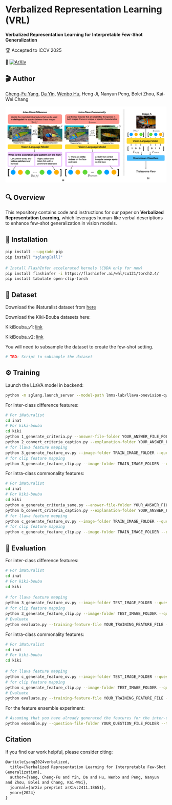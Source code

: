 # Verbalized Representation Learning (VRL)

**Verbalized Representation Learning for Interpretable Few-Shot Generalization** 

🏆 Accepted to ICCV 2025

📣 [![ArXiv](https://img.shields.io/badge/arXiv-2411.18651-b31b1b.svg)](https://arxiv.org/abs/2411.18651)


## 🎬 Author
[Cheng-Fu Yang](https://joeyy5588.github.io/chengfu-yang/), [Da Yin](https://wadeyin9712.github.io/), [Wenbo Hu](https://gordonhu608.github.io/), Heng Ji, Nanyun Peng, Bolei Zhou, Kai-Wei Chang

![](files/vrl.png)

## 🔍 Overview

This repository contains code and instructions for our paper on **Verbalized Representation Learning**, which leverages human-like verbal descriptions to enhance few-shot generalization in vision models.

## 🚀 Installation
```bash
pip install --upgrade pip
pip install "sglang[all]"

# Install FlashInfer accelerated kernels (CUDA only for now)
pip install flashinfer -i https://flashinfer.ai/whl/cu121/torch2.4/
pip install tabulate open-clip-torch
```

## 📂 Dataset
Download the iNaturalist dataset from [here](https://github.com/visipedia/inat_comp/tree/master/2021)

Download the Kiki-Bouba datasets here:

KikiBouba_v1: [link](https://drive.google.com/file/d/1-a4FRS9N1DLf3_YIYq8150zN1uilapft/view?usp=sharing)

KikiBouba_v2: [link](https://drive.google.com/file/d/17ibF3tzFiZrMb9ZnpYlLEh-xmWkPJpNH/view?usp=sharing)

You will need to subsample the dataset to create the few-shot setting.
```bash
# TBD: Script to subsample the dataset
```

## ⚙️ Training
Launch the LLaVA model in backend:
```bash
python -m sglang.launch_server --model-path lmms-lab/llava-onevision-qwen2-7b-ov --port=30000 --chat-template=chatml-llava --tp-size 2
```

For inter-class difference features:
```bash
# For iNaturalist
cd inat
# For kiki-bouba
cd kiki
python 1_generate_criteria.py --answer-file-folder YOUR_ANSWER_FILE_FOLDER --image-folder TRAIN_IMAGE_FOLDER
python 2_convert_criteria_caption.py --explanation-folder YOUR_ANSWER_FILE_FOLDER_IN_1 --answer-file-folder YOUR_ANSWER_FILE_FOLDER
# for llava feature mapping
python 3_generate_feature_ov.py --image-folder TRAIN_IMAGE_FOLDER --question-file-folder YOUR_ANSWER_FILE_FOLDER_IN_2 --answer-file-folder YOUR_ANSWER_FILE_FOLDER
# for clip feature mapping
python 3_generate_feature_clip.py --image-folder TRAIN_IMAGE_FOLDER --question-file-folder YOUR_ANSWER_FILE_FOLDER_IN_2 --answer-file-folder YOUR_ANSWER_FILE_FOLDER
```
For intra-class commonality features:
```bash
# For iNaturalist
cd inat
# For kiki-bouba
cd kiki
python a_generate_criteria_same.py --answer-file-folder YOUR_ANSWER_FILE_FOLDER --image-folder TRAIN_IMAGE_FOLDER
python b_convert_criteria_caption.py --explanation-folder YOUR_ANSWER_FILE_FOLDER_IN_A --answer-file-folder YOUR_ANSWER_FILE_FOLDER
# for llava feature mapping
python c_generate_feature_ov.py --image-folder TRAIN_IMAGE_FOLDER --question-file-folder YOUR_ANSWER_FILE_FOLDER_IN_B --answer-file-folder YOUR_ANSWER_FILE_FOLDER
# for clip feature mapping
python c_generate_feature_clip.py --image-folder TRAIN_IMAGE_FOLDER --question-file-folder YOUR_ANSWER_FILE_FOLDER_IN_B --answer-file-folder YOUR_ANSWER_FILE_FOLDER
```

## 🧪 Evaluation
For inter-class difference features:
```bash
# For iNaturalist
cd inat
# For kiki-bouba
cd kiki

# for llava feature mapping
python 3_generate_feature_ov.py --image-folder TEST_IMAGE_FOLDER --question-file-folder YOUR_ANSWER_FILE_FOLDER_IN_2_TRAINING --answer-file-folder YOUR_ANSWER_FILE_FOLDER
# for clip feature mapping
python 3_generate_feature_clip.py --image-folder TEST_IMAGE_FOLDER --question-file-folder YOUR_ANSWER_FILE_FOLDER_IN_2_TRAINING --answer-file-folder YOUR_ANSWER_FILE_FOLDER
# Evaluate 
python evaluate.py --training-feature-file YOUR_TRAINING_FEATURE_FILE --inference-feature-file YOUR_TESTING_FEATURE_FILE --result-file YOUR_RESULT_FILE --result-folder YOUR_RESULT_FOLDER
```

For intra-class commonality features:
```bash
# For iNaturalist
cd inat
# For kiki-bouba
cd kiki

# for llava feature mapping
python c_generate_feature_ov.py --image-folder TEST_IMAGE_FOLDER --question-file-folder YOUR_ANSWER_FILE_FOLDER_IN_B_TRAINING --answer-file-folder YOUR_ANSWER_FILE_FOLDER
# for clip feature mapping
python c_generate_feature_clip.py --image-folder TEST_IMAGE_FOLDER --question-file-folder YOUR_ANSWER_FILE_FOLDER_IN_B_TRAINING --answer-file-folder YOUR_ANSWER_FILE_FOLDER
# Evaluate 
python evaluate.py --training-feature-file YOUR_TRAINING_FEATURE_FILE --inference-feature-file YOUR_TESTING_FEATURE_FILE --result-file YOUR_RESULT_FILE --result-folder YOUR_RESULT_FOLDER
```

For the feature ensemble experiment:
```bash
# Assuming that you have already generated the features for the inter-class difference and intra-class commonality features
python ensemble.py --question-file-folder YOUR_QUESTION_FILE_FOLDER --train-feature-folder-1 YOUR_TRAINING_FEATURE_FOLDER_1 --val-feature-folder-1 YOUR_TESTING_FEATURE_FOLDER_1 --train-feature-folder-2 YOUR_TRAINING_FEATURE_FOLDER_2 --val-feature-folder-2 YOUR_TESTING_FEATURE_FOLDER_2
```

## Citation
If you find our work helpful, please consider citing:
```
@article{yang2024verbalized,
  title={Verbalized Representation Learning for Interpretable Few-Shot Generalization},
  author={Yang, Cheng-Fu and Yin, Da and Hu, Wenbo and Peng, Nanyun and Zhou, Bolei and Chang, Kai-Wei},
  journal={arXiv preprint arXiv:2411.18651},
  year={2024}
}
```

